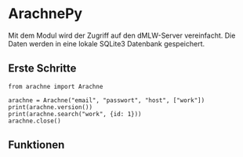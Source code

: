 # ArachnePy

Mit dem Modul wird der Zugriff auf den dMLW-Server vereinfacht. Die Daten werden in eine lokale SQLite3 Datenbank gespeichert.


## Erste Schritte
```
from arachne import Arachne

arachne = Arachne("email", "passwort", "host", ["work"])
print(arachne.version())
print(arachne.search("work", {id: 1}))
arachne.close()
```

## Funktionen

